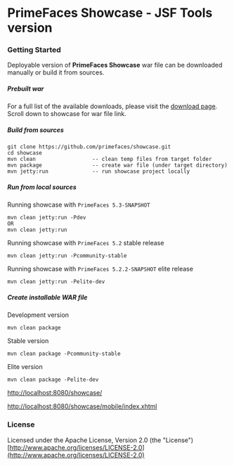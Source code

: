 # PrimeFaces Showcase - JSF Tools version

### Getting Started

Deployable version of **PrimeFaces Showcase** war file can be downloaded manually or build it from sources.  

##### Prebuilt war

For a full list of the available downloads, please visit the [download page](http://www.primefaces.org/downloads). Scroll down to showcase for war file link.

##### Build from sources

```
git clone https://github.com/primefaces/showcase.git
cd showcase
mvn clean                  -- clean temp files from target folder
mvn package                -- create war file (under target directory)
mvn jetty:run              -- run showcase project locally
```

##### Run from local sources

Running showcase with `PrimeFaces 5.3-SNAPSHOT`
```
mvn clean jetty:run -Pdev
OR 
mvn clean jetty:run  
```

Running showcase with `PrimeFaces 5.2` stable release
```
mvn clean jetty:run -Pcommunity-stable
```

Running showcase with `PrimeFaces 5.2.2-SNAPSHOT` elite release
```
mvn clean jetty:run -Pelite-dev
```

##### Create installable WAR file

Development version 
```
mvn clean package
```
Stable version
```
mvn clean package -Pcommunity-stable
```
Elite version
```
mvn clean package -Pelite-dev
```

[http://localhost:8080/showcase/](http://localhost:8080/showcase)

[http://localhost:8080/showcase/mobile/index.xhtml](http://localhost:8080/showcase/mobile/index.xhtml)

### License

Licensed under the Apache License, Version 2.0 (the "License") [http://www.apache.org/licenses/LICENSE-2.0](http://www.apache.org/licenses/LICENSE-2.0)
